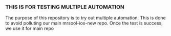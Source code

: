 ### THIS IS FOR TESTING MULTIPLE AUTOMATION ###
The purpose of this repository is to try out multiple automation. This is done to avoid polluting our main mrsool-ios-new repo. Once the test is success, we use it for main repo
